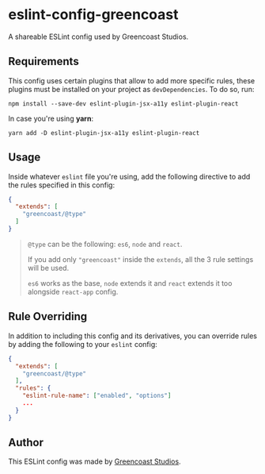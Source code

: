 # eslint-config-greencoast

A shareable ESLint config used by Greencoast Studios.

## Requirements

This config uses certain plugins that allow to add more specific rules, these plugins must be installed on your project as `devDependencies`. To do so, run:

    npm install --save-dev eslint-plugin-jsx-a11y eslint-plugin-react

In case you're using **yarn**:

    yarn add -D eslint-plugin-jsx-a11y eslint-plugin-react

## Usage

Inside whatever `eslint` file you're using, add the following directive to add the rules specified in this config:

```json
{
  "extends": [
    "greencoast/@type"
  ]
}
```

> `@type` can be the following: `es6`, `node` and `react`.
>
> If you add only `"greencoast"` inside the `extends`, all the 3 rule settings will be used.
>
> `es6` works as the base, `node` extends it and `react` extends it too alongside `react-app` config.

## Rule Overriding

In addition to including this config and its derivatives, you can override rules by adding the following to your `eslint` config:

```json
{
  "extends": [
    "greencoast/@type"
  ],
  "rules": {
    "eslint-rule-name": ["enabled", "options"]
    ...
  }
}
```

## Author

This ESLint config was made by [Greencoast Studios](https://github.com/greencoast-studios).
